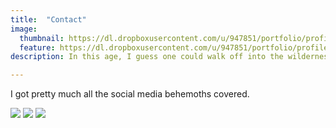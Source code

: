 ```yaml
---
title:  "Contact"
image:
  thumbnail: https://dl.dropboxusercontent.com/u/947851/portfolio/profile/profile-thumb-03.png
  feature: https://dl.dropboxusercontent.com/u/947851/portfolio/profile/profile-thumb-03.png
description: In this age, I guess one could walk off into the wilderness, but I'm pretty sure he or she would sooner or later get the urge to post their experience.

---
```

I got pretty much all the social media behemoths covered.


<a class="social-icon" href="mailto:{{site.email}}"><img src="{{ site.baseurl}}/assets/images/email.svg"></a>
<a class="social-icon" href="http://www.{{site.facebook}}"><img src="{{ site.baseurl}}/assets/images/facebook.svg"></a>
<a class="social-icon" href="http://www.{{site.instagram}}"><img src="{{ site.baseurl}}/assets/images/iconmonstr-instagram-14.svg"></a>

